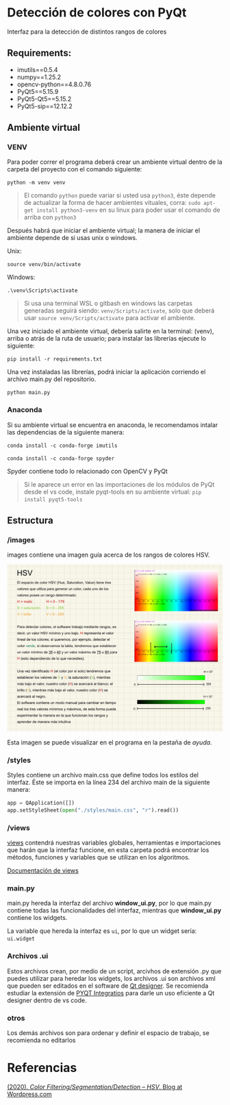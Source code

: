 # Detección de colores con PyQt

Interfaz para la detección de distintos rangos de colores

## Requirements:

* imutils==0.5.4
* numpy==1.25.2
* opencv-python==4.8.0.76
* PyQt5==5.15.9
* PyQt5-Qt5==5.15.2
* PyQt5-sip==12.12.2

## Ambiente virtual

### VENV

Para poder correr el programa deberá crear un ambiente virtual dentro de la carpeta del proyecto con el comando siguiente:

```Shell
python -m venv venv
```

> El comando `python` puede variar si usted usa `python3`, éste depende de actualizar la forma de hacer ambientes vituales, corra: `sudo apt-get install python3-venv` en su linux para poder usar el comando de arriba con `python3`

Después habrá que iniciar el ambiente virtual; la manera de iniciar el ambiente depende de si usas unix o windows.

Unix:

```Shell
source venv/bin/activate
```

Windows:

```Shell
.\venv\Scripts\activate
```

> Si usa una terminal WSL o gitbash en windows las carpetas generadas seguirá siendo: `venv/Scripts/activate`, solo que deberá usar `source venv/Scripts/activate` para activar el ambiente.

Una vez iniciado el ambiente virtual, debería salirte en la terminal: (venv), arriba o atrás de la ruta de usuario; para instalar las librerías ejecute lo siguiente:

```Shell
pip install -r requirements.txt
```

Una vez instaladas las librerías, podrá iniciar la aplicación corriendo el archivo main.py del repositorio.

```Shell
python main.py
```
### Anaconda

Si su ambiente virtual se encuentra en anaconda, le recomendamos intalar las dependencias de la siguiente manera:

```Shell
conda install -c conda-forge imutils
```

```Shell
conda install -c conda-forge spyder
```
Spyder contiene todo lo relacionado con OpenCV y PyQt

> Si le aparece un error en las importaciones de los módulos de PyQt desde el vs code, instale pyqt-tools en su ambiente virtual: `pip install pyqt5-tools`

## Estructura

### /images

images contiene una imagen guía acerca de los rangos de colores HSV.

![reference](./images/guide.JPG)

Esta imagen se puede visualizar en el programa en la pestaña de *ayuda*.

### /styles

Styles contiene un archivo main.css que define todos los estilos del interfaz. Éste se importa en la línea 234 del archivo main de la siguiente manera:

```Python
app = QApplication([])
app.setStyleSheet(open("./styles/main.css", "r").read())
```

### /views

[views](https://github.com/AlbertoNM/color_detection_PyQt/tree/main/views) contendrá nuestras variables globales, herramientas e importaciones que harán que la interfaz funcione, en esta carpeta podrá encontrar los métodos, funciones y variables que se utilizan en los algoritmos.

[Documentación de views](https://github.com/AlbertoNM/color_detection_PyQt/tree/main/views)

### main.py

main.py hereda la interfaz del archivo **window_ui.py**, por lo que main.py contiene todas las funcionalidades del interfaz, mientras que **window_ui.py** contiene los widgets.

La variable que hereda la interfaz es `ui`, por lo que un widget sería: `ui.widget`

### Archivos .ui

Estos archivos crean, por medio de un script, arcivhos de extensión .py que puedes utilizar para heredar los widgets, los archivos .ui son archivos xml que pueden ser editados en el software de [Qt designer](https://doc.qt.io/qt-6/qtdesigner-manual.html). Se recomienda estudiar la extensión de [PYQT Integratios](https://marketplace.visualstudio.com/items?itemName=zhoufeng.pyqt-integration) para darle un uso eficiente a Qt designer dentro de vs code.

### otros

Los demás archivos son para ordenar y definir el espacio de trabajo, se recomienda no editarlos


# Referencias

[(2020). *Color Filtering/Segmentation/Detection – HSV*. Blog at Wordpress.com](https://cvexplained.wordpress.com/2020/04/28/color-detection-hsv/)
